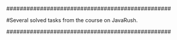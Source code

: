 #################################################

#Several solved tasks from the course on JavaRush.

#################################################
